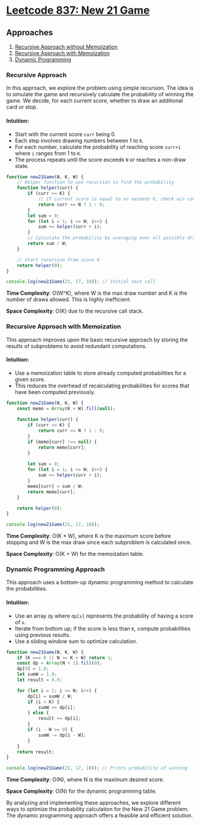 # [Leetcode 837: New 21 Game](https://leetcode.com/problems/new-21-game/)

## Approaches
1. [Recursive Approach without Memoization](#recursive-approach)
2. [Recursive Approach with Memoization](#recursive-memoization-approach)
3. [Dynamic Programming](#dynamic-programming-approach)

### Recursive Approach

In this approach, we explore the problem using simple recursion. The idea is to simulate the game and recursively calculate the probability of winning the game. We decide, for each current score, whether to draw an additional card or stop.

#### Intuition:
- Start with the current score `curr` being 0.
- Each step involves drawing numbers between 1 to `K`.
- For each number, calculate the probability of reaching score `curr+i` where `i` ranges from 1 to `K`.
- The process repeats until the score exceeds `N` or reaches a non-draw state.

```javascript
function new21Game(N, K, W) {
    // Helper function to use recursion to find the probability
    function helper(curr) {
        if (curr >= K) {
            // If current score is equal to or exceeds K, check win condition
            return curr <= N ? 1 : 0;
        }
        let sum = 0;
        for (let i = 1; i <= W; i++) {
            sum += helper(curr + i);
        }
        // Calculate the probability by averaging over all possible draws
        return sum / W;
    }

    // Start recursion from score 0
    return helper(0);
}

console.log(new21Game(21, 17, 10)); // Initial test call
```

**Time Complexity**: O(W^K), where W is the max draw number and K is the number of draws allowed. This is highly inefficient.

**Space Complexity**: O(K) due to the recursive call stack.


### Recursive Approach with Memoization

This approach improves upon the basic recursive approach by storing the results of subproblems to avoid redundant computations.

#### Intuition:
- Use a memoization table to store already computed probabilities for a given score.
- This reduces the overhead of recalculating probabilities for scores that have been computed previously.

```javascript
function new21Game(N, K, W) {
    const memo = Array(K + W).fill(null);
    
    function helper(curr) {
        if (curr >= K) {
            return curr <= N ? 1 : 0;
        }
        if (memo[curr] !== null) {
            return memo[curr];
        }
        
        let sum = 0;
        for (let i = 1; i <= W; i++) {
            sum += helper(curr + i);
        }
        memo[curr] = sum / W;
        return memo[curr];
    }

    return helper(0);
}

console.log(new21Game(21, 17, 10));
```

**Time Complexity**: O(K * W), where K is the maximum score before stopping and W is the max draw since each subproblem is calculated once.

**Space Complexity**: O(K + W) for the memoization table.


### Dynamic Programming Approach

This approach uses a bottom-up dynamic programming method to calculate the probabilities.

#### Intuition:
- Use an array `dp` where `dp[x]` represents the probability of having a score of `x`.
- Iterate from bottom up; if the score is less than `K`, compute probabilities using previous results.
- Use a sliding window sum to optimize calculation.

```javascript
function new21Game(N, K, W) {
    if (K === 0 || N >= K + W) return 1;
    const dp = Array(N + 1).fill(0);
    dp[0] = 1.0;
    let sumW = 1.0;
    let result = 0.0;

    for (let i = 1; i <= N; i++) {
        dp[i] = sumW / W;
        if (i < K) {
            sumW += dp[i];
        } else {
            result += dp[i];
        }
        if (i - W >= 0) {
            sumW -= dp[i - W];
        }
    }
    return result;
}

console.log(new21Game(21, 17, 10)); // Prints probability of winning
```

**Time Complexity**: O(N), where N is the maximum desired score.

**Space Complexity**: O(N) for the dynamic programming table.

By analyzing and implementing these approaches, we explore different ways to optimize the probability calculation for the New 21 Game problem. The dynamic programming approach offers a feasible and efficient solution.

